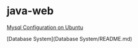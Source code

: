 # java-web
                 
[Mysql Configuration on Ubuntu](https://help.ubuntu.com/lts/serverguide/mysql.html)               
        
[Database System](Database System/README.md)            
                      

